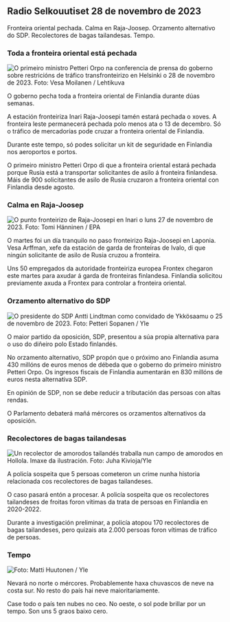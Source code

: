 Radio Selkouutiset 28 de novembro de 2023
------------------------------

Fronteira oriental pechada. Calma en Raja-Joosep. Orzamento alternativo do SDP. Recolectores de bagas tailandesas. Tempo.

### Toda a fronteira oriental está pechada

![O primeiro ministro Petteri Orpo na conferencia de prensa do goberno sobre restricións de tráfico transfronteirizo en Helsinki o 28 de novembro de 2023. Foto: Vesa Moilanen / Lehtikuva](https://images.cdn.yle.fi/image/upload/c_crop,h_2880,w_5120,x_0,y_533/ar_1.7777777777777777,c_fill,g_faces,h_675,w_1200/dpr_1.0/q_auto:eco/f_auto/fl_lossy/vv28172013/v2817297fb63bc0)

O goberno pecha toda a fronteira oriental de Finlandia durante dúas semanas.

A estación fronteiriza Inari Raja-Joosepi tamén estará pechada o xoves. A fronteira leste permanecerá pechada polo menos ata o 13 de decembro. Só o tráfico de mercadorías pode cruzar a fronteira oriental de Finlandia.

Durante este tempo, só podes solicitar un kit de seguridade en Finlandia nos aeroportos e portos.

O primeiro ministro Petteri Orpo di que a fronteira oriental estará pechada porque Rusia está a transportar solicitantes de asilo á fronteira finlandesa. Máis de 900 solicitantes de asilo de Rusia cruzaron a fronteira oriental con Finlandia desde agosto.

### Calma en Raja-Joosep

![O punto fronteirizo de Raja-Joosepi en Inari o luns 27 de novembro de 2023. Foto: Tomi Hänninen / EPA](https://images.cdn.yle.fi/image/upload/c_crop,h_3078,w_5472,x_0,y_474/ar_1.7777777777777777,c_fill,g_faces,h_675,w_1200/dpr_1.0/q_auto:eco/f_auto/fl_lossy/v1701178188/39-12067598)

O martes foi un día tranquilo no paso fronteirizo Raja-Joosepi en Laponia. Vesa Arffman, xefe da estación de garda de fronteiras de Ivalo, di que ningún solicitante de asilo de Rusia cruzou a fronteira.

Uns 50 empregados da autoridade fronteiriza europea Frontex chegaron este martes para axudar á garda de fronteiras finlandesa. Finlandia solicitou previamente axuda a Frontex para controlar a fronteira oriental.

### Orzamento alternativo do SDP

![O presidente do SDP Antti Lindtman como convidado de Ykkösaamu o 25 de novembro de 2023. Foto: Petteri Sopanen / Yle](https://images.cdn.yle.fi/image/upload/c_crop,h_2250,w_4000,x_0,y_214/ar_1.7777777777777777,c_fill,g_faces,h_675/0,d_r1201,w_214q_auto:eco/f_auto/fl_lossy/v1700900437/39-12065046561addd1ff4d)

O maior partido da oposición, SDP, presentou a súa propia alternativa para o uso do diñeiro polo Estado finlandés.

No orzamento alternativo, SDP propón que o próximo ano Finlandia asuma 430 millóns de euros menos de débeda que o goberno do primeiro ministro Petteri Orpo. Os ingresos fiscais de Finlandia aumentarán en 830 millóns de euros nesta alternativa SDP.

En opinión de SDP, non se debe reducir a tributación das persoas con altas rendas.

O Parlamento debaterá mañá mércores os orzamentos alternativos da oposición.

### Recolectores de bagas tailandesas

![Un recolector de amorodos tailandés traballa nun campo de amorodos en Hollola. Imaxe da ilustración. Foto: Juha Kivioja/Yle](https://images.cdn.yle.fi/image/upload/c_crop,h_3158,w_5615,x_0,y_362/ar_1.7777777777777777,c_fill,g_faces,h_671,w_r1201,w_1201q_auto:eco/f_auto/fl_lossy/v1697111616/39-11854426527dce6a43a2)

A policía sospeita que 5 persoas cometeron un crime nunha historia relacionada cos recolectores de bagas tailandeses.

O caso pasará entón a procesar. A policía sospeita que os recolectores tailandeses de froitas foron vítimas da trata de persoas en Finlandia en 2020-2022.

Durante a investigación preliminar, a policía atopou 170 recolectores de bagas tailandeses, pero quizais ata 2.000 persoas foron vítimas de tráfico de persoas.

### Tempo

![ Foto: Matti Huutonen / Yle](https://images.cdn.yle.fi/image/upload/c_crop,h_1080,w_1919,x_0,y_0/ar_1.7777777777777777,c_fill,g_faces,h_6701,w_1270.0/q_auto:eco/f_auto/fl_lossy/v1701179634/39-12078316565f0cf485dd)

Nevará no norte o mércores. Probablemente haxa chuvascos de neve na costa sur. No resto do país hai neve maioritariamente.

Case todo o país ten nubes no ceo. No oeste, o sol pode brillar por un tempo. Son uns 5 graos baixo cero.
